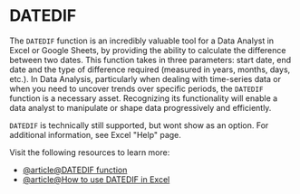 # DATEDIF

The `DATEDIF` function is an incredibly valuable tool for a Data Analyst in Excel or Google Sheets, by providing the ability to calculate the difference between two dates. This function takes in three parameters: start date, end date and the type of difference required (measured in years, months, days, etc.). In Data Analysis, particularly when dealing with time-series data or when you need to uncover trends over specific periods, the `DATEDIF` function is a necessary asset. Recognizing its functionality will enable a data analyst to manipulate or shape data progressively and efficiently.

`DATEDIF` is technically still supported, but wont show as an option. For additional information, see Excel "Help" page.

Visit the following resources to learn more:

- [@article@DATEDIF function](https://support.microsoft.com/en-gb/office/datedif-function-25dba1a4-2812-480b-84dd-8b32a451b35c)
- [@article@How to use DATEDIF in Excel](https://www.excel-easy.com/examples/datedif.html)